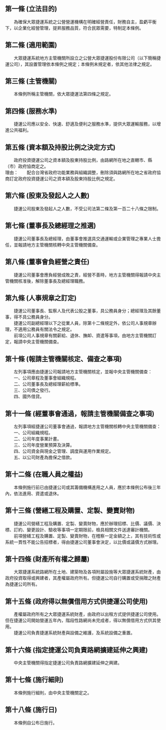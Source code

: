 第一條 (立法目的)
-----------------
　　為確保大眾捷運系統之公營營運機構在明確經營責任，財務自主，盈虧平衡下，以企業化經營管理，提昇服務品質，符合民眾需要，特制定本條例。  


第二條 (適用範圍)
-----------------
　　大眾捷運系統地方主管機關所設立之公營大眾捷運股份有限公司（以下簡稱捷運公司），其設置管理依本條例之規定；本條例未規定者，依其他法律之規定。  


第三條 (主管機關)
-----------------
　　本條例所稱主管機關，依大眾捷運法第四條之規定。  


第四條 (服務水準)
-----------------
　　捷運公司應以安全、快速、舒適及便利之服務水準，提供大眾運輸服務，以增進公共福利。  


第五條 (資本額及持股比例之決定方式)
-----------------------------------
　　政府投資捷運公司之資本額及股東持股比例，由路網所在地之直轄市、縣（市）政府協商定之。  
理由：　　配合台灣省政府功能業務與組織調整，刪除須與路網所在地之省政府協商訂定政府投資捷運公司之資本額及股東持股比例之規定。

第六條 (股東及發起人之人數)
---------------------------
　　捷運公司股東及發起人之人數，不受公司法第二條及第一百二十八條之限制。  


第七條 (董事長及總經理之推選)
-----------------------------
　　捷運公司董事長及總經理，由董事會推選具交通運輸或企業管理之專業人士擔任，並報請地方主管機關核轉中央主管機關備查。  


第八條 (董事會負經營之責任)
---------------------------
　　捷運公司董事會應負經營成敗之責，經營不善時，地方主管機關得報請中央主管機關核准後，解除董事長及總經理職務。  


第九條 (人事規章之訂定)
-----------------------
　　捷運公司董事長、監察人及代表公股之董事，具公務員身分；總經理及其餘董事，得不具公務員身分。  
　　捷運公司副總經理以下之從業人員，除第十二條規定外，依公司人事規章辦理，不適用公務員有關法令之規定。  
　　前項公司人事規章有關薪給、退休、撫卹、資遣等事項，由地方主管機關訂定，報請中央主管機關備查。  


第十條 (報請主管機關核定、備查之事項)
-------------------------------------
　　左列事項應由捷運公司報請地方主管機關核定，並報中央主管機關備查：  
　　一、公司章程及董事會組織規程。  
　　二、公司董事長及總經理薪給標準。  
　　三、公司債之發行。  
　　四、國外借貸。  


第十一條 (經董事會通過，報請主管機關備查之事項)
-----------------------------------------------
　　左列事項經捷運公司董事會通過，報請地方主管機關核轉中央主管機關備查：  
　　一、公司組織規程。  
　　二、公司年度事業計畫。  
　　三、公司年度營業預算及決算。  
　　四、公司資金與現金之管理、調度與運用作業規定。  
　　五、以公司財產為擔保之借款。  


第十二條 (在職人員之權益)
-------------------------
　　本條例施行前已由捷運公司或其籌備機構進用之人員，應於本條例公布後三年內，依法進用、資遣或退休。  


第十三條 (營繕工程及購置、定製、變賣財物)
-----------------------------------------
　　捷運公司營繕工程及購置、定製、變賣財物，應於辦理招標、比價、議價、決標、訂約、變更設計、驗收等事項一定期限前，檢具相關文件送達審計機關。  
　　前項營繕工程及購置、定製、變賣財物，在稽察一定金額之上，其有技術性或系統一貫性不能公告招標者，得由捷運公司董事會決定，以比價或議價方式辦理。  


第十四條 (財產所有權之歸屬)
---------------------------
　　大眾捷運系統路網所在土地、建築物及各項附屬設施等大眾捷運系統財產，由政府投資取得或興建者，其產權屬政府所有。但捷運公司自行購置或受捐贈之財產為捷運公司所有。  


第十五條 (政府得以無償借用方式供捷運公司使用)
---------------------------------------------
　　產權屬政府所有之大眾捷運系統財產，由政府以出租方式提供捷運公司使用。但在捷運公司開始營運五年內，階段性路網尚未完成者，得以無償借用方式供其使用。  
　　捷運公司負責捷運系統財產與設備之維護，及系統設備之重置。  


第十六條 (指定捷運公司負責路網擴建延伸之興建)
---------------------------------------------
　　中央主管機關得指定捷運公司負責路網擴建延伸之興建。  


第十七條 (施行細則)
-------------------
　　本條例施行細則，由中央主管機關定之。  


第十八條 (施行日)
-----------------
　　本條例自公布日施行。
